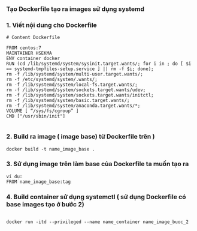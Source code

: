 ### Tạo Dockerfile tạo ra images sử dụng systemd

### 1. Viết nội dung cho Dockerfile

```
# Content Dockerfile

FROM centos:7
MAINTAINER HSEKMA
ENV container docker
RUN (cd /lib/systemd/system/sysinit.target.wants/; for i in ; do [ $i == systemd-tmpfiles-setup.service ] || rm -f $i; done);
rm -f /lib/systemd/system/multi-user.target.wants/;
rm -f /etc/systemd/system/.wants/;
rm -f /lib/systemd/system/local-fs.target.wants/;
rm -f /lib/systemd/system/sockets.target.wants/udev;
rm -f /lib/systemd/system/sockets.target.wants/initctl;
rm -f /lib/systemd/system/basic.target.wants/;
rm -f /lib/systemd/system/anaconda.target.wants/*;
VOLUME [ “/sys/fs/cgroup” ]
CMD ["/usr/sbin/init"]


```

### 2. Build ra image ( image base) từ Dockerfile trên )

```
docker build -t name_image_base . 
```

### 3. Sử dụng image trên làm base của Dockerfile ta muốn tạo ra

```
ví dụ: 
FROM name_image_base:tag

```

### 4. Build container sử dụng systemctl ( sử dụng Dockerfile có base images tạo ở bước 2)

```

docker run -itd --privileged --name name_container name_image_buoc_2 
```

